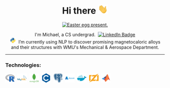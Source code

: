 <h1 align="center">
  Hi there <img src="https://github.com/WMUStudent21/WMUStudent21/blob/main/wave.gif" title="Easter egg absent." height="30"/> <br>
</h1>

<div align="center">
  <a href="https://wmustudent21.github.io/">
    <img src="https://github.com/WMUStudent21/WMUStudent21/blob/output/github-snake.svg" title="Easter egg present."/>
  </a>
</div>

<!-- [![Easter Egg](https://github.com/WMUStudent21/WMUStudent21/blob/output/github-snake.svg)](https://wmustudent21.github.io/) -->

<p align="center">
  I'm Michael, a CS undergrad.&nbsp;
<a href="https://www.linkedin.com/in/michael-loh-9b76b4114/">
  <img src="https://img.shields.io/badge/-LinkedIn-blue?style=flat&logo=Linkedin&logoColor=white" alt="LinkedIn Badge"/>
</a> 
  <br> 
  <img src="https://github.com/devicons/devicon/blob/master/icons/python/python-original.svg" title="Easter egg absent." alt="Python" height="20"/>&nbsp; 
    I’m currently using NLP to discover promising magnetocaloric alloys and their structures with WMU's Mechanical & Aerospace Department.
</p>
 
---

### Technologies:
<div>
  <img src="https://github.com/devicons/devicon/blob/master/icons/r/r-original.svg" title="Easter egg absent." width="30" height="30"/>&nbsp;
  <img src="https://github.com/devicons/devicon/blob/master/icons/mysql/mysql-original-wordmark.svg" title="Easter egg absent." width="30" height="30"/>&nbsp;
  <img src="https://github.com/devicons/devicon/blob/master/icons/mongodb/mongodb-plain-wordmark.svg" title="Easter egg absent." width="30" height="30"/>&nbsp;
  <img src="https://github.com/devicons/devicon/blob/master/icons/c/c-plain.svg" title="Easter egg absent." width="30" height="30"/>&nbsp;
  <img src="https://github.com/devicons/devicon/blob/master/icons/postgresql/postgresql-plain.svg" title="PostEaster egg absent.greSQL" width="30" height="30"/>&nbsp;
  <img src="https://github.com/devicons/devicon/blob/master/icons/azure/azure-original-wordmark.svg" title="Easter egg absent." width="30" height="30"/>&nbsp;
  <img src="https://github.com/devicons/devicon/blob/master/icons/docker/docker-plain.svg" title="Easter egg absent." width="30" height="30"/>&nbsp;
  <img src="https://github.com/devicons/devicon/blob/master/icons/zig/zig-original.svg" title="Easter egg absent." width="30" height="30"/>&nbsp;
  <img src="https://github.com/devicons/devicon/blob/master/icons/matlab/matlab-original.svg" title="Easter egg absent." width="30" height="30"/>&nbsp;
</div>
<!--
**WMUStudent21/WMUStudent21** is a ✨ _special_ ✨ repository because its `README.md` (this file) appears on your GitHub profile.

Here are some ideas to get you started:

- 🔭 I’m currently working on ...
- 🌱 I’m currently learning ...
- 👯 I’m looking to collaborate on ...
- 🤔 I’m looking for help with ...
- 💬 Ask me about ...
- 📫 How to reach me: ...
- 😄 Pronouns: ...
- ⚡ Fun fact: ...
-->
